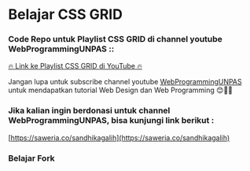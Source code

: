 # Belajar CSS GRID
### Code Repo untuk Playlist CSS GRID di channel youtube WebProgrammingUNPAS ::

[🔥 Link ke Playlist CSS GRID di YouTube 🔥](https://www.youtube.com/playlist?list=PLFIM0718LjIXmbwX0dEsoRVX-PC16vmuw)


Jangan lupa untuk subscribe channel youtube [WebProgrammingUNPAS](https://www.youtube.com/webprogrammingunpas) untuk mendapatkan tutorial Web Design dan Web Programming 😊🙏🏼

### Jika kalian ingin berdonasi untuk channel WebProgrammingUNPAS, bisa kunjungi link berikut :
[https://saweria.co/sandhikagalih](https://saweria.co/sandhikagalih)

### Belajar Fork
